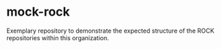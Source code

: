 # mock-rock
Exemplary repository to demonstrate the expected structure of the ROCK repositories within this organization.
